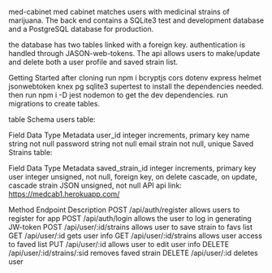 
med-cabinet
med cabinet matches users with medicinal strains of marijuana. The back end contains a SQLite3 test and development database and a PostgreSQL database for production.

the database has two tables linked with a foreign key. authentication is handled through JASON-web-tokens. The api allows users to make/update and delete both a user profile and saved strain list.

Getting Started
after cloning run npm i bcryptjs cors dotenv express helmet jsonwebtoken knex pg sqlite3 supertest to install the dependencies needed. then run npm i -D jest nodemon to get the dev dependencies. run migrations to create tables.

table Schema
users table:

Field	Data Type	Metadata
user_id	integer	increments, primary key
name	string	not null
password	string	not null
email	strain	not null, unique
Saved Strains table:

Field	Data Type	Metadata
saved_strain_id	integer	increments, primary key
user	integer	unsigned, not null, foreign key, on delete cascade, on update, cascade
strain	JSON	unsigned, not null
API
api link: https://medcab1.herokuapp.com/

Method	Endpoint	Description
POST	/api/auth/register	allows users to register for app
POST	/api/auth/login	allows the user to log in generating JW-token
POST	/api/user/:id/strains	allows user to save strain to favs list
GET	/api/user/:id	gets user info
GET	/api/user/:id/strains	allows user access to faved list
PUT	/api/user/:id	allows user to edit user info
DELETE	/api/user/:id/strains/:sid	removes faved strain
DELETE	/api/user/:id	deletes user
